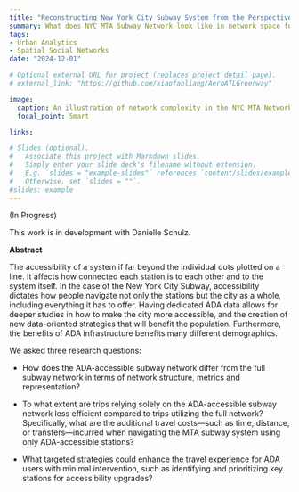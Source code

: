 ```yaml
---
title: "Reconstructing New York City Subway System from the Perspective of ADA Accessibility"
summary: What does NYC MTA Subway Network look like in network space for population that need ADA accessibility? How might ADA accessibility add network complexity in representation and analysis? How would ADA trips be affected if a station is down? 
tags:
- Urban Analytics
- Spatial Social Networks
date: "2024-12-01"

# Optional external URL for project (replaces project detail page).
# external_link: "https://github.com/xiaofanliang/AeroATLGreenway"

image:
  caption: An illustration of network complexity in the NYC MTA Network System from ADA perspsective.  
  focal_point: Smart

links:

# Slides (optional).
#   Associate this project with Markdown slides.
#   Simply enter your slide deck's filename without extension.
#   E.g. `slides = "example-slides"` references `content/slides/example-slides.md`.
#   Otherwise, set `slides = ""`.
#slides: example
---
```


(In Progress)

This work is in development with Danielle Schulz. 

**Abstract**

The accessibility of a system if far beyond the individual dots plotted on a line. It affects how connected each station is to each other and to the system itself. In the case of the New York City Subway, accessibility dictates how people navigate not only the stations but the city as a whole, including everything it has to offer. Having dedicated ADA data allows for deeper studies in how to make the city more accessible, and the creation of new data-oriented strategies that will benefit the population. Furthermore, the benefits of ADA infrastructure benefits 
many different demographics.

We asked three research questions: 

- How does the ADA-accessible subway network differ from the full subway network in terms of network structure, metrics and representation?

- To what extent are trips relying solely on the ADA-accessible subway network less efficient compared to trips utilizing the full network? Specifically, what are the additional travel costs—such as time, distance, or transfers—incurred when navigating the MTA subway system using only ADA-accessible stations?

- What targeted strategies could enhance the travel experience for ADA users with minimal intervention, such as identifying and prioritizing key stations for accessibility upgrades?



